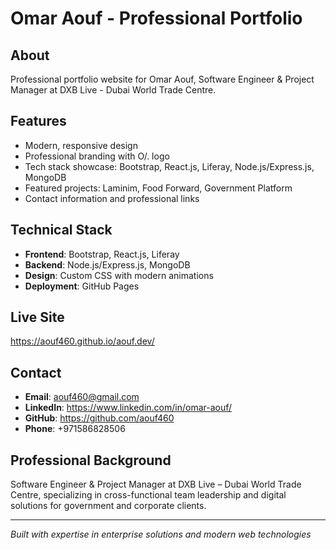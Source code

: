 # Omar Aouf - Professional Portfolio

## About
Professional portfolio website for Omar Aouf, Software Engineer & Project Manager at DXB Live - Dubai World Trade Centre.

## Features
- Modern, responsive design
- Professional branding with O/. logo
- Tech stack showcase: Bootstrap, React.js, Liferay, Node.js/Express.js, MongoDB
- Featured projects: Laminim, Food Forward, Government Platform
- Contact information and professional links

## Technical Stack
- **Frontend**: Bootstrap, React.js, Liferay
- **Backend**: Node.js/Express.js, MongoDB
- **Design**: Custom CSS with modern animations
- **Deployment**: GitHub Pages

## Live Site
https://aouf460.github.io/aouf.dev/

## Contact
- **Email**: aouf460@gmail.com
- **LinkedIn**: https://www.linkedin.com/in/omar-aouf/
- **GitHub**: https://github.com/aouf460
- **Phone**: +971586828506

## Professional Background
Software Engineer & Project Manager at DXB Live – Dubai World Trade Centre, specializing in cross-functional team leadership and digital solutions for government and corporate clients.

---
*Built with expertise in enterprise solutions and modern web technologies*